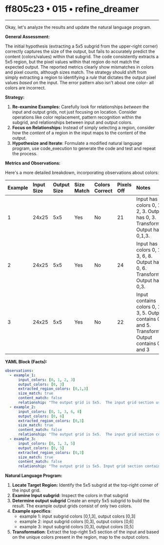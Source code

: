 # ff805c23 • 015 • refine_dreamer

---
Okay, let's analyze the results and update the natural language program.

**General Assessment:**

The initial hypothesis (extracting a 5x5 subgrid from the upper-right corner) correctly captures the size of the output, but fails to accurately predict the content (colors/values) within that subgrid. The code consistently extracts a 5x5 region, but the pixel values within that region do not match the expected output. The reported metrics clearly show mismatches in colors and pixel counts, although sizes match. The strategy should shift from simply extracting a region to identifying a *rule* that dictates the output pixel values *based on* the input. The error pattern also isn't about one color- all colors are incorrect.

**Strategy:**

1.  **Re-examine Examples:** Carefully look for relationships *between* the input and output grids, not just focusing on location. Consider operations like color replacement, pattern recognition within the subgrid, and relationships between input and output colors.
2.  **Focus on Relationships:** Instead of simply selecting a region, consider how the *content* of a region in the input maps to the content of the output.
3. **Hypothesize and Iterate**: Formulate a modified natural language program, use code_execution to generate the code and test and repeat the process.

**Metrics and Observations:**

Here's a more detailed breakdown, incorporating observations about colors:

| Example | Input Size     | Output Size | Size Match | Colors Correct | Pixels Off | Notes                                                                                                                                                                       |
| :------ | :------------- | :---------- | :--------- | :------------- | :--------- | :-------------------------------------------------------------------------------------------------------------------------------------------------------------------------- |
| 1       | 24x25          | 5x5         | Yes        | No             | 21         | Input has colors 0, 1, 2, 3. Output has 0, 3. Transformed Output has 0,1,3.                                                                                     |
| 2       | 24x25          | 5x5         | Yes        | No             | 24          | Input has colors 0, 1, 3, 6, 8. Output has 0, 6. Transformed Output has 0,3.                                                                             |
| 3       | 24x25        | 5x5         | Yes       | No         | 22          | Input contains colors 0, 1, 3, 5. Output contains 0 and 5. Transformed Output contains 0 and 3                                                                                      |

**YAML Block (Facts):**

```yaml
observations:
  - example_1:
      input_colors: [0, 1, 2, 3]
      output_colors: [0, 3]
      extracted_region_colors: [0,1,3]
      size_match: true
      content_match: false
      relationship: "The output grid is 5x5.  The input grid section used to produce the output contains 0, 1, 3. Output only contains 0,3"
  - example_2:
      input_colors: [0, 1, 3, 6, 8]
      output_colors: [0, 6]
      extracted_region_colors: [0,3]
      size_match: true
      content_match: false
      relationship: "The output grid is 5x5.  The input grid section contains 0,3. Output only contains 0, 6"
  - example_3:
      input_colors: [0, 1, 3, 5]
      output_colors: [0, 5]
      extracted_region_colors: [0,3]
      size_match: true
      content_match: false
      relationship: "The output grid is 5x5. Input grid section contains 0,3. Output only contains 0, 5."
```

**Natural Language Program:**

1.  **Locate Target Region:** Identify the 5x5 subgrid at the top-right corner of the input grid.
2. **Examine Input subgrid:** Inspect the colors in that subgrid
3. **Determine output subgrid** Create an empty 5x5 subgrid to build the result. The example output grids consist of only two colors.
4. **Example specifics**:
    - example 1: input subgrid colors [0,1,3], output colors [0,3]
    - example 2: input subgrid colors [0,3], output colors [0,6]
    - example 3: input subgrid colors [0,3], output colors [0,5]
5. **Transformation**: Extract the top-right 5x5 section of the input and based on the unique colors present in the region, map to the output colors.

